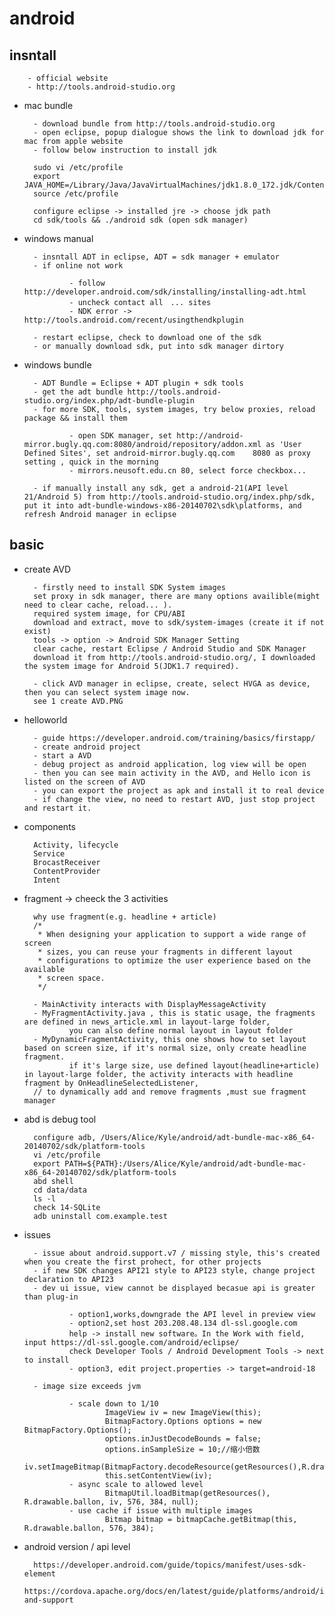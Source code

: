 
# android

## insntall

        - official website
        - http://tools.android-studio.org

- mac bundle

        - download bundle from http://tools.android-studio.org
        - open eclipse, popup dialogue shows the link to download jdk for mac from apple website
        - follow below instruction to install jdk

        sudo vi /etc/profile
        export JAVA_HOME=/Library/Java/JavaVirtualMachines/jdk1.8.0_172.jdk/Contents/Home
        source /etc/profile

        configure eclipse -> installed jre -> choose jdk path
        cd sdk/tools && ./android sdk (open sdk manager)

- windows manual

        - insntall ADT in eclipse, ADT = sdk manager + emulator
        - if online not work

                - follow http://developer.android.com/sdk/installing/installing-adt.html
                - uncheck contact all　... sites
                - NDK error -> http://tools.android.com/recent/usingthendkplugin

        - restart eclipse, check to download one of the sdk
        - or manually download sdk, put into sdk manager dirtory

- windows bundle

        - ADT Bundle = Eclipse + ADT plugin + sdk tools
        - get the adt bundle http://tools.android-studio.org/index.php/adt-bundle-plugin
        - for more SDK, tools, system images, try below proxies, reload package && install them

                - open SDK manager, set http://android-mirror.bugly.qq.com:8080/android/repository/addon.xml as 'User Defined Sites', set android-mirror.bugly.qq.com    8080 as proxy setting , quick in the morning
                - mirrors.neusoft.edu.cn 80, select force checkbox...

        - if manually install any sdk, get a android-21(API level 21/Android 5) from http://tools.android-studio.org/index.php/sdk, put it into adt-bundle-windows-x86-20140702\sdk\platforms, and refresh Android manager in eclipse

## basic

- create AVD

        - firstly need to install SDK System images
        set proxy in sdk manager, there are many options availible(might need to clear cache, reload... ).
        required system image, for CPU/ABI
        download and extract, move to sdk/system-images (create it if not exist)
        tools -> option -> Android SDK Manager Setting
        clear cache, restart Eclipse / Android Studio and SDK Manager
        download it from http://tools.android-studio.org/, I downloaded the system image for Android 5(JDK1.7 required).

        - click AVD manager in eclipse, create, select HVGA as device, then you can select system image now.
        see 1 create AVD.PNG

- helloworld

        - guide https://developer.android.com/training/basics/firstapp/
        - create android project
        - start a AVD
        - debug project as android application, log view will be open
        - then you can see main activity in the AVD, and Hello icon is listed on the screen of AVD
        - you can export the project as apk and install it to real device
        - if change the view, no need to restart AVD, just stop project and restart it.

- components

        Activity, lifecycle
        Service
        BrocastReceiver
        ContentProvider
        Intent

- fragment -> cheeck the 3 activities

        why use fragment(e.g. headline + article)
        /*
         * When designing your application to support a wide range of screen
         * sizes, you can reuse your fragments in different layout
         * configurations to optimize the user experience based on the available
         * screen space.
         */

        - MainActivity interacts with DisplayMessageActivity
        - MyFragmentActivity.java , this is static usage, the fragments are defined in news_article.xml in layout-large folder,
                you can also define normal layout in layout folder
        - MyDynamicFragmentActivity, this one shows how to set layout based on screen size, if it's normal size, only create headline fragment.
                if it's large size, use defined layout(headline+article) in layout-large folder, the activity interacts with headline fragment by OnHeadlineSelectedListener,
        // to dynamically add and remove fragments ,must sue fragment manager

- abd is debug tool

        configure adb, /Users/Alice/Kyle/android/adt-bundle-mac-x86_64-20140702/sdk/platform-tools
        vi /etc/profile
        export PATH=${PATH}:/Users/Alice/Kyle/android/adt-bundle-mac-x86_64-20140702/sdk/platform-tools
        abd shell
        cd data/data
        ls -l
        check 14-SQLite
        adb uninstall com.example.test

- issues

        - issue about android.support.v7 / missing style, this's created when you create the first prohect, for other projects
        - if new SDK changes API21 style to API23 style, change project declaration to API23
        - dev ui issue, view cannot be displayed becasue api is greater than plug-in

                - option1,works,downgrade the API level in preview view
                - option2,set host 203.208.48.134 dl-ssl.google.com
                help -> install new software。In the Work with field, input https://dl-ssl.google.com/android/eclipse/
                check Developer Tools / Android Development Tools -> next to install
                - option3, edit project.properties -> target=android-18

        - image size exceeds jvm

                - scale down to 1/10
                        ImageView iv = new ImageView(this);
                        BitmapFactory.Options options = new BitmapFactory.Options();
                        options.inJustDecodeBounds = false;
                        options.inSampleSize = 10;//缩小倍数
                        iv.setImageBitmap(BitmapFactory.decodeResource(getResources(),R.drawable.ballon,options));
                        this.setContentView(iv);
                - async scale to allowed level
                        BitmapUtil.loadBitmap(getResources(), R.drawable.ballon, iv, 576, 384, null);
                - use cache if issue with multiple images
                        Bitmap bitmap = bitmapCache.getBitmap(this, R.drawable.ballon, 576, 384);

- android version / api level

        https://developer.android.com/guide/topics/manifest/uses-sdk-element
        https://cordova.apache.org/docs/en/latest/guide/platforms/android/index.html#requirements-and-support
